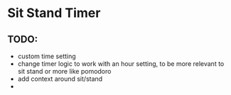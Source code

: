 # Sit Stand Timer

## TODO:

- custom time setting
- change timer logic to work with an hour setting, to be more relevant to sit stand or more like pomodoro
- add context around sit/stand
-
